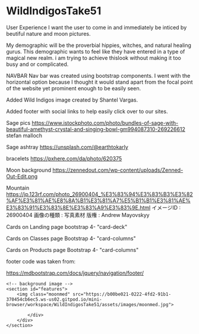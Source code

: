 # WildIndigosTake51

User Experience
I want the user to come in and immediately be inticed by beutiful nature and moon pictures.

My demographic will be the proverbial hippies, witches, and natural healing gurus. This demographic wants to feel like they have entered in a type of magical 
new realm. i am trying to achieve thislook without making it too busy and or complicated.


NAVBAR
Nav bar was created using bootstrap components. I went with the horizontal option because I thought it
 would stand apart from the focal point of the website yet prominent enough to be easily seen.

 Added Wild Indigos image created by Shantel Vargas. 

 Added footer with social links to help easily click over to our sites. 


Sage pics
 https://www.istockphoto.com/photo/bundles-of-sage-with-beautiful-amethyst-crystal-and-singing-bowl-gm994087310-269226612
 stefan malloch

Sage ashtray
 https://unsplash.com/@earthtokarly


bracelets
 https://pxhere.com/da/photo/620375


Moon background
https://zennedout.com/wp-content/uploads/Zenned-Out-Edit.png



Mountain
 https://jp.123rf.com/photo_26900404_%E3%83%94%E3%83%B3%E3%82%AF%E3%81%AE%E8%8A%B1%E3%81%A7%E5%B1%B1%E3%81%AE%E3%83%91%E3%83%8E%E3%83%A9%E3%83%9E.html
イメージID : 26900404
画像の種類 : 写真素材
版権 : Andrew Mayovskyy



Cards on Landing page
bootstrap 4- "card-deck"


Cards on Classes page
Bootstrap 4- "card-columns"

Cards on Products page
Bootstrap 4- "card-columns"


footer code was taken from:

https://mdbootstrap.com/docs/jquery/navigation/footer/




	<!-- background image -->
	<section id="features">
		<img class="moonmed" src="https://b00be021-0222-4fd2-91b1-370454cb6ec5.ws-us02.gitpod.io/mini-browser/workspace/WildIndigosTake51/assets/images/moonmed.jpg">

			</div>
		</div>
	</section>
